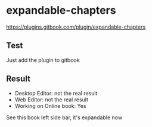 # expandable-chapters

https://plugins.gitbook.com/plugin/expandable-chapters

## Test

Just add the plugin to gitbook

## Result
- Desktop Editor: not the real result 
- Web Editor: not the real result 
- Working on Online book: Yes 

See this book left side bar, it's expandable now 